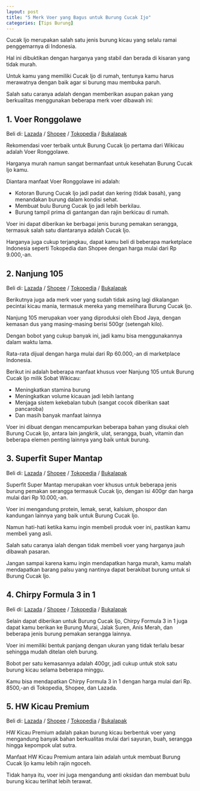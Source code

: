 ```yaml
---
layout: post
title: "5 Merk Voer yang Bagus untuk Burung Cucak Ijo"
categories: [Tips Burung]
---
```


Cucak Ijo merupakan salah satu jenis burung kicau yang selalu ramai penggemarnya di Indonesia.

Hal ini dibuktikan dengan harganya yang stabil dan berada di kisaran yang tidak murah.

Untuk kamu yang memiliki Cucak Ijo di rumah, tentunya kamu harus merawatnya dengan baik agar si burung mau membuka paruh.

Salah satu caranya adalah dengan memberikan asupan pakan yang berkualitas menggunakan beberapa merk voer dibawah ini:

## 1. Voer Ronggolawe

Beli di: [Lazada](https://www.lazada.co.id/catalog/?q=Voer+Ronggolawe&_keyori=ss&from=input&spm=a2o4j.home.search.go.57991559T3ddyf) / [Shopee](https://shopee.co.id/search?keyword=voer%20ronggolawe) / [Tokopedia](https://www.tokopedia.com/search?q=Voer+Ronggolawe&utm_source=ops&utm_medium=wb&utm_campaign=OpenSearch) / [Bukalapak](https://www.bukalapak.com/products?search%5Bkeywords%5D=Voer+Ronggolawe&from=opensearch&search_source=opensearch)

Rekomendasi voer terbaik untuk Burung Cucak Ijo pertama dari Wikicau adalah Voer Ronggolawe.

Harganya murah namun sangat bermanfaat untuk kesehatan Burung Cucak Ijo kamu.

Diantara manfaat Voer Ronggolawe ini adalah:

- Kotoran Burung Cucak Ijo jadi padat dan kering (tidak basah), yang menandakan burung dalam kondisi sehat.
- Membuat bulu Burung Cucak Ijo jadi lebih berkilau.
- Burung tampil prima di gantangan dan rajin berkicau di rumah.

Voer ini dapat diberikan ke berbagai jenis burung pemakan serangga, termasuk salah satu diantaranya adalah Cucak Ijo.

Harganya juga cukup terjangkau, dapat kamu beli di beberapa marketplace Indonesia seperti Tokopedia dan Shopee dengan harga mulai dari Rp 9.000,-an.

## 2. Nanjung 105

Beli di: [Lazada](https://www.lazada.co.id/catalog/?q=Nanjung+105&_keyori=ss&from=input&spm=a2o4j.searchlist.search.go.48074d04FdDPJE) / [Shopee](https://shopee.co.id/search?keyword=nanjung%20105) / [Tokopedia](https://www.tokopedia.com/search?st=product&q=Nanjung%20105) / [Bukalapak](https://www.bukalapak.com/products?search%5Bkeywords%5D=Nanjung%20105)

Berikutnya juga ada merk voer yang sudah tidak asing lagi dikalangan pecintai kicau mania, termasuk mereka yang memelihara Burung Cucak Ijo.

Nanjung 105 merupakan voer yang diproduksi oleh Ebod Jaya, dengan kemasan dus yang masing-masing berisi 500gr (setengah kilo).

Dengan bobot yang cukup banyak ini, jadi kamu bisa menggunakannya dalam waktu lama.

Rata-rata dijual dengan harga mulai dari Rp 60.000,-an di marketplace Indonesia.

Berikut ini adalah beberapa manfaat khusus voer Nanjung 105 untuk Burung Cucak Ijo milik Sobat Wikicau:

- Meningkatkan stamina burung
- Meningkatkan volume kicauan jadi lebih lantang
- Menjaga sistem kekebalan tubuh (sangat cocok diberikan saat pancaroba)
- Dan masih banyak manfaat lainnya

Voer ini dibuat dengan mencampurkan beberapa bahan yang disukai oleh Burung Cucak Ijo, antara lain jangkrik, ulat, serangga, buah, vitamin dan beberapa elemen penting lainnya yang baik untuk burung.

## 3. Superfit Super Mantap

Beli di: [Lazada](https://www.lazada.co.id/catalog/?q=Superfit+Super+Mantap&_keyori=ss&from=input&spm=a2o4j.searchlist.search.go.46ef6e21LX80rp) / [Shopee](https://shopee.co.id/search?keyword=superfit%20super%20mantap) / [Tokopedia](https://www.tokopedia.com/search?st=product&q=Superfit%20Super%20Mantap) / [Bukalapak](https://www.bukalapak.com/products?search%5Bkeywords%5D=Superfit%20Super%20Mantap)

Superfit Super Mantap merupakan voer khusus untuk beberapa jenis burung pemakan serangga termasuk Cucak Ijo, dengan isi 400gr dan harga mulai dari Rp 10.000,-an.

Voer ini mengandung protein, lemak, serat, kalsium, phospor dan kandungan lainnya yang baik untuk Burung Cucak Ijo.

Namun hati-hati ketika kamu ingin membeli produk voer ini, pastikan kamu membeli yang asli.

Salah satu caranya ialah dengan tidak membeli voer yang harganya jauh dibawah pasaran.

Jangan sampai karena kamu ingin mendapatkan harga murah, kamu malah mendapatkan barang palsu yang nantinya dapat berakibat burung untuk si Burung Cucak Ijo.

## 4. Chirpy Formula 3 in 1

Beli di: [Lazada](https://www.lazada.co.id/catalog/?q=Chirpy+Formula+3+in+1&_keyori=ss&from=input&spm=a2o4j.searchlist.search.go.14dc2bc2lI174B) / [Shopee](https://shopee.co.id/search?keyword=chirpy%20formula%203%20in%201) / [Tokopedia](https://www.tokopedia.com/search?st=product&q=Chirpy%20Formula%203%20in%201) / [Bukalapak](https://www.bukalapak.com/products?search%5Bkeywords%5D=Chirpy%20Formula%203%20in%201)

Selain dapat diberikan untuk Burung Cucak Ijo, Chirpy Formula 3 in 1 juga dapat kamu berikan ke Burung Murai, Jalak Suren, Anis Merah, dan beberapa jenis burung pemakan serangga lainnya.

Voer ini memiliki bentuk panjang dengan ukuran yang tidak terlalu besar sehingga mudah ditelan oleh burung.

Bobot per satu kemasannya adalah 400gr, jadi cukup untuk stok satu burung kicau selama beberapa minggu.

Kamu bisa mendapatkan Chirpy Formula 3 in 1 dengan harga mulai dari Rp. 8500,-an di Tokopedia, Shopee, dan Lazada.

## 5. HW Kicau Premium

Beli di: [Lazada](https://www.lazada.co.id/catalog/?q=Chirpy+Formula+3+in+1&_keyori=ss&from=input&spm=a2o4j.searchlist.search.go.548b6fddZlmlKs) / [Shopee](https://shopee.co.id/search?keyword=hw%20kicau%20premium) / [Tokopedia](https://www.tokopedia.com/search?st=product&q=HW%20Kicau%20Premium) / [Bukalapak](https://www.bukalapak.com/products?search%5Bkeywords%5D=HW%20Kicau%20Premium)

HW Kicau Premium adalah pakan burung kicau berbentuk voer yang mengandung banyak bahan berkualitas mulai dari sayuran, buah, serangga hingga kepompok ulat sutra.

Manfaat HW Kicau Premium antara lain adalah untuk membuat Burung Cucak Ijo kamu lebih rajin ngoceh.

Tidak hanya itu, voer ini juga mengandung anti oksidan dan membuat bulu burung kicau terlihat lebih terawat.
